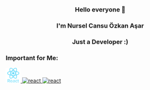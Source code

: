 <h3 align="center">Hello everyone 👋 </h1>
<h3 align="center">I'm Nursel Cansu Özkan Aşar</h1>
<h3 align="center">Just a Developer :) </h3>

<h3 align="left">Important for Me:</h3>
<a href="https://reactjs.org/" target="_blank" rel="noreferrer"> 
  <img src="https://raw.githubusercontent.com/devicons/devicon/master/icons/react/react-original-wordmark.svg" alt="react" width="40" height="40"/> </a>
<a href="https://laravel.com/" target="_blank" rel="noreferrer"> 
  <img src="https://laravel.com/img/logomark.min.svg" alt="react" width="40" height="40"/> </a>
<a href="https://www.selenium.dev/" target="_blank" rel="noreferrer"> 
  <img src="http://www.w3.org/2000/svg" alt="react" width="40" height="40"/> </a>
 
<!--
**NurselCansuOzkan/NurselCansuOzkan** is a ✨ _special_ ✨ repository because its `README.md` (this file) appears on your GitHub profile.

Here are some ideas to get you started:

- 🔭 I’m currently working on ...
- 🌱 I’m currently learning ...
- 👯 I’m looking to collaborate on ...
- 🤔 I’m looking for help with ...
- 💬 Ask me about ...
- 📫 How to reach me: ...
- 😄 Pronouns: ...
- ⚡ Fun fact: ...
-->
